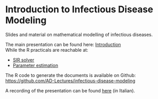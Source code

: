 # Introduction to Infectious Disease Modeling

Slides and material on mathematical modelling of infectious diseases.

The main presentation can be found here: [Introduction](https://ad-lectures.github.io/infectious-disease-modeling/Introduction.html)\
While the R practicals are reachable at:
* [SIR solver](https://ad-lectures.github.io/infectious-disease-modeling/SIR_solver.html)
* [Parameter estimation](https://ad-lectures.github.io/infectious-disease-modeling/SIR_par_estim.html)

The R code to generate the documents is available on Github: https://github.com/AD-Lectures/infectious-disease-modeling

A recording of the presentation can be found [here](https://www.dropbox.com/s/7pb4wq27vf1k3h4/video1006226383.mp4?dl=0) (in Italian).
